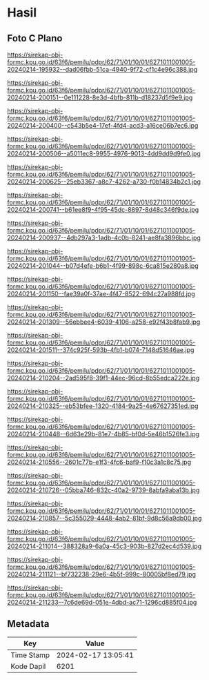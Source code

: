 # Hasil

## Foto C Plano

https://sirekap-obj-formc.kpu.go.id/63f6/pemilu/pdpr/62/71/01/10/01/6271011001005-20240214-195932--dad06fbb-51ca-4940-9f72-cf1c4e96c388.jpg

https://sirekap-obj-formc.kpu.go.id/63f6/pemilu/pdpr/62/71/01/10/01/6271011001005-20240214-200151--0e111228-8e3d-4bfb-811b-d18237d5f9e9.jpg

https://sirekap-obj-formc.kpu.go.id/63f6/pemilu/pdpr/62/71/01/10/01/6271011001005-20240214-200400--c543b5e4-17ef-4fd4-acd3-a16ce06b7ec6.jpg

https://sirekap-obj-formc.kpu.go.id/63f6/pemilu/pdpr/62/71/01/10/01/6271011001005-20240214-200506--a5011ec8-9955-4976-9013-4dd9dd9d9fe0.jpg

https://sirekap-obj-formc.kpu.go.id/63f6/pemilu/pdpr/62/71/01/10/01/6271011001005-20240214-200625--25eb3367-a8c7-4262-a730-f0b14834b2c1.jpg

https://sirekap-obj-formc.kpu.go.id/63f6/pemilu/pdpr/62/71/01/10/01/6271011001005-20240214-200741--b61ee8f9-4f95-45dc-8897-8d48c346f9de.jpg

https://sirekap-obj-formc.kpu.go.id/63f6/pemilu/pdpr/62/71/01/10/01/6271011001005-20240214-200937--4db297a3-1adb-4c0b-8241-ae8fa3896bbc.jpg

https://sirekap-obj-formc.kpu.go.id/63f6/pemilu/pdpr/62/71/01/10/01/6271011001005-20240214-201044--b07d4efe-b6b1-4f99-898c-6ca815e280a8.jpg

https://sirekap-obj-formc.kpu.go.id/63f6/pemilu/pdpr/62/71/01/10/01/6271011001005-20240214-201150--fae39a0f-37ae-4f47-8522-694c27a988fd.jpg

https://sirekap-obj-formc.kpu.go.id/63f6/pemilu/pdpr/62/71/01/10/01/6271011001005-20240214-201309--56ebbee4-6039-4106-a258-e92f43b8fab9.jpg

https://sirekap-obj-formc.kpu.go.id/63f6/pemilu/pdpr/62/71/01/10/01/6271011001005-20240214-201511--374c925f-593b-4fb1-b074-7148d51646ae.jpg

https://sirekap-obj-formc.kpu.go.id/63f6/pemilu/pdpr/62/71/01/10/01/6271011001005-20240214-210204--2ad595f8-39f1-44ec-96cd-8b55edca222e.jpg

https://sirekap-obj-formc.kpu.go.id/63f6/pemilu/pdpr/62/71/01/10/01/6271011001005-20240214-210325--eb53bfee-1320-4184-9a25-4e67627351ed.jpg

https://sirekap-obj-formc.kpu.go.id/63f6/pemilu/pdpr/62/71/01/10/01/6271011001005-20240214-210448--6d63e29b-81e7-4b85-bf0d-5e46b1526fe3.jpg

https://sirekap-obj-formc.kpu.go.id/63f6/pemilu/pdpr/62/71/01/10/01/6271011001005-20240214-210556--2601c77b-e1f3-4fc6-baf9-f10c3a1c8c75.jpg

https://sirekap-obj-formc.kpu.go.id/63f6/pemilu/pdpr/62/71/01/10/01/6271011001005-20240214-210726--05bba746-832c-40a2-9739-8abfa9aba13b.jpg

https://sirekap-obj-formc.kpu.go.id/63f6/pemilu/pdpr/62/71/01/10/01/6271011001005-20240214-210857--5c355029-4448-4ab2-81bf-9d8c56a9db00.jpg

https://sirekap-obj-formc.kpu.go.id/63f6/pemilu/pdpr/62/71/01/10/01/6271011001005-20240214-211014--388328a9-6a0a-45c3-903b-827d2ec4d539.jpg

https://sirekap-obj-formc.kpu.go.id/63f6/pemilu/pdpr/62/71/01/10/01/6271011001005-20240214-211121--bf732238-29e6-4b5f-999c-80005bf8ed79.jpg

https://sirekap-obj-formc.kpu.go.id/63f6/pemilu/pdpr/62/71/01/10/01/6271011001005-20240214-211233--7c6de69d-051e-4dbd-ac71-1296cd885f04.jpg


## Metadata

| Key        | Value               |
| ---------- | ------------------- |
| Time Stamp | 2024-02-17 13:05:41 |
| Kode Dapil | 6201                |



